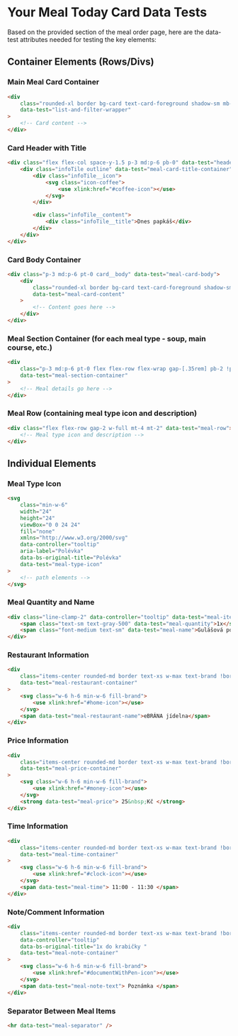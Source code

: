 # Your Meal Today Card Data Tests

Based on the provided section of the meal order page, here are the data-test attributes needed for testing the key elements:

## Container Elements (Rows/Divs)

### Main Meal Card Container
```html
<div
    class="rounded-xl border bg-card text-card-foreground shadow-sm mb-8 svg--wrapper !border-brand border-2"
    data-test="list-and-filter-wrapper"
>
    <!-- Card content -->  
</div>
```

### Card Header with Title
```html
<div class="flex flex-col space-y-1.5 p-3 md:p-6 pb-0" data-test="header">
    <div class="infoTile outline" data-test="meal-card-title-container">
        <div class="infoTile__icon">
            <svg class="icon-coffee">
                <use xlink:href="#coffee-icon"></use>
            </svg>
        </div>

        <div class="infoTile__content">
            <div class="infoTile__title">Dnes papkáš</div>
        </div>
    </div>
</div>
```

### Card Body Container
```html
<div class="p-3 md:p-6 pt-0 card__body" data-test="meal-card-body">
    <div
        class="rounded-xl border bg-card text-card-foreground shadow-sm h-full relative !border-none shadow-none"
        data-test="meal-card-content"
    >
        <!-- Content goes here -->
    </div>
</div>
```

### Meal Section Container (for each meal type - soup, main course, etc.)
```html
<div
    class="p-3 md:p-6 pt-0 flex flex-row flex-wrap gap-[.35rem] pb-2 !px-0"
    data-test="meal-section-container"
>
    <!-- Meal details go here -->
</div>
```

### Meal Row (containing meal type icon and description)
```html
<div class="flex flex-row gap-2 w-full mt-4 mt-2" data-test="meal-row">
    <!-- Meal type icon and description -->
</div>
```

## Individual Elements

### Meal Type Icon
```html
<svg
    class="min-w-6"
    width="24"
    height="24"
    viewBox="0 0 24 24"
    fill="none"
    xmlns="http://www.w3.org/2000/svg"
    data-controller="tooltip"
    aria-label="Polévka"
    data-bs-original-title="Polévka"
    data-test="meal-type-icon"
>
    <!-- path elements -->
</svg>
```

### Meal Quantity and Name
```html
<div class="line-clamp-2" data-controller="tooltip" data-test="meal-item">
    <span class="text-sm text-gray-500" data-test="meal-quantity">1x</span>
    <span class="font-medium text-sm" data-test="meal-name">Gulášová polévka</span>
</div>
```

### Restaurant Information
```html
<div 
    class="items-center rounded-md border text-xs w-max text-brand !border-brand bg-transparent flex flex-row gap-[0_.5rem] px-1 py-[2px]" 
    data-test="meal-restaurant-container"
>
    <svg class="w-6 h-6 min-w-6 fill-brand">
        <use xlink:href="#home-icon"></use>
    </svg>
    <span data-test="meal-restaurant-name">eBRÁNA jídelna</span>
</div>
```

### Price Information
```html
<div 
    class="items-center rounded-md border text-xs w-max text-brand !border-brand bg-transparent flex flex-row gap-[0_.5rem] px-1 py-[2px]" 
    data-test="meal-price-container"
>
    <svg class="w-6 h-6 min-w-6 fill-brand">
        <use xlink:href="#money-icon"></use>
    </svg>
    <strong data-test="meal-price"> 25&nbsp;Kč </strong>
</div>
```

### Time Information
```html
<div 
    class="items-center rounded-md border text-xs w-max text-brand !border-brand bg-transparent flex flex-row gap-[0_.5rem] px-1 py-[2px]"
    data-test="meal-time-container"
>
    <svg class="w-6 h-6 min-w-6 fill-brand">
        <use xlink:href="#clock-icon"></use>
    </svg>
    <span data-test="meal-time"> 11:00 - 11:30 </span>
</div>
```

### Note/Comment Information
```html
<div 
    class="items-center rounded-md border text-xs w-max text-brand !border-brand bg-transparent flex flex-row gap-[0_.5rem] px-1 py-[2px]"
    data-controller="tooltip"
    data-bs-original-title="1x do krabičky "
    data-test="meal-note-container"
>
    <svg class="w-6 h-6 min-w-6 fill-brand">
        <use xlink:href="#documentWithPen-icon"></use>
    </svg>
    <span data-test="meal-note-text"> Poznámka </span>
</div>
```

### Separator Between Meal Items
```html
<hr data-test="meal-separator" />
```